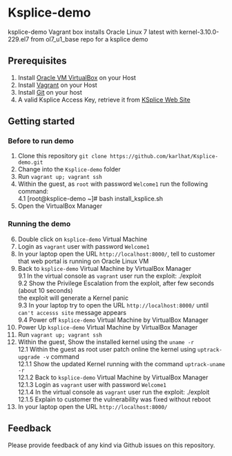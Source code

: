 # Ksplice-demo
ksplice-demo Vagrant box installs Oracle Linux 7 latest with kernel-3.10.0-229.el7 from ol7_u1_base repo for a ksplice demo


## Prerequisites
1. Install [Oracle VM VirtualBox](https://www.virtualbox.org/wiki/Downloads) on your Host
2. Install [Vagrant](https://vagrantup.com/) on your Host
3. Install [Git](https://git-scm.com/downloads) on your host
4. A valid Ksplice Access Key, retrieve it from [KSplice Web Site](http://ksplice.oracle.com/)

## Getting started
### Before to run demo
1. Clone this repository `git clone https://github.com/karlhat/Ksplice-demo.git`
2. Change into the `Ksplice-demo` folder
3. Run `vagrant up; vagrant ssh`
4. Within the guest, as `root` with password `Welcome1`  run the following command:<br/>
  4.1  [root@ksplice-demo ~]# bash install_ksplice.sh
5. Open the VirtualBox Manager
### Running the demo
6. Double click on `ksplice-demo` Virtual Machine
7. Login as `vagrant` user with password `Welcome1`
8. In your laptop open the URL `http://localhost:8000/`, tell to customer that web portal is running on Oracle Linux VM
9. Back to `ksplice-demo` Virtual Machine by VirtualBox Manager <br/>
  9.1 In the virtual console as `vagrant` user run the exploit: ./exploit <br/>
  9.2 Show the Privilege Escalation from the exploit, after few seconds (about 10 seconds)<br/>
      the exploit will generate a Kernel panic <br/>
  9.3 In your laptop try to open the URL `http://localhost:8000/` until `can't accesss site` message appears <br/>
  9.4 Power off `ksplice-demo` Virtual Machine by VirtualBox Manager <br/>
10. Power Up `ksplice-demo` Virtual Machine by VirtualBox Manager <br/>
11. Run `vagrant up; vagrant ssh` <br/>
12. Within the guest, Show the  installed kernel using the `uname -r` <br/>
  12.1 Within the guest as root user patch online the kernel using `uptrack-upgrade -v` command <br/>
  12.1.1 Show the updated Kernel running with the command `uptrack-uname -r` <br/>
  12.1.2 Back to `ksplice-demo` Virtual Machine by VirtualBox Manager <br/>
  12.1.3 Login as `vagrant` user with password `Welcome1` <br/>
  12.1.4 In the virtual console as `vagrant` user run the exploit: ./exploit <br/>
  12.1.5 Explain to customer the vulnerability was fixed without reboot <br/>
13. In your laptop open the URL `http://localhost:8000/` <br/>




## Feedback
Please provide feedback of any kind via Github issues on this repository.

